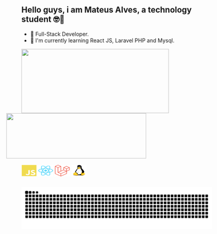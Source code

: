 ## Hello guys, i am Mateus Alves, a technology student 🤓👋

- 🔭 Full-Stack Developer.
- 🌱 I'm currently learning React JS, Laravel PHP and Mysql.

<a href="https://github.com/anuraghazra/github-readme-stats">
  <img height="170" width="390" align="center" src="https://github-readme-streak-stats.herokuapp.com/?user=mateus124&layout=compact&langs_count=7&theme=midnight-purple"/>
</a>
<a href="https://github.com/anuraghazra/github-readme-stats" style="margin: -40px;">
  <img height="120" width="370" align="center" src="https://github-readme-stats.vercel.app/api/top-langs/?username=mateus124&layout=compact&langs_count=7&theme=midnight-purple"/>
</a>


<div style="display: inline_block"><br>
  <img align="center" alt="Mateus-Js" height="30" width="40" src="https://raw.githubusercontent.com/devicons/devicon/master/icons/javascript/javascript-plain.svg">
  <img align="center" alt="Mateus-Js" height="30" width="40" src="https://raw.githubusercontent.com/devicons/devicon/6910f0503efdd315c8f9b858234310c06e04d9c0/icons/react/react-original.svg">
  <img align="center" alt="Mateus-PHP" height="30" width="40" src="https://raw.githubusercontent.com/devicons/devicon/master/icons/laravel/laravel-original.svg">
  <img align="center" alt="Mateus-Linux" height="30" width="40" src="https://raw.githubusercontent.com/devicons/devicon/6910f0503efdd315c8f9b858234310c06e04d9c0/icons/linux/linux-original.svg">
</div>

##

![snake gif](https://github.com/mateus124/mateus124/blob/output/github-contribution-grid-snake.svg)
